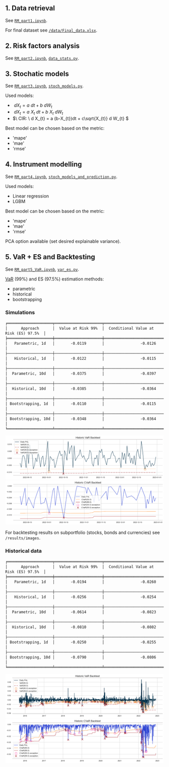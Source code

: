 ## 1. Data retrieval 
See [`RM_part1.ipynb`](RM_part1.ipynb).

For final dataset see [`/data/Final_data.xlsx`](../data/Final_data.xlsx).
## 2. Risk factors analysis 
See [`RM_part2.ipynb`](RM_part2.ipynb), [`data_stats.py`](data_stats.py).
## 3. Stochatic models 
See [`RM_part3.ipynb`](RM_part3.ipynb), [`stoch_models.py`](stoch_models.py).

Used models:
- $\ dX_{t} = a \ dt + b \ dW_{t}$
- $\ dX_{t} = a \ X_{t} \ dt + b \ X_{t} \ dW_{t}$
- $\ CIR: \ d X_{t} = a (b-X_{t})dt + c\sqrt{X_{t}} d W_{t} $

Best model can be chosen based on the metric:
- 'mape'
- 'mae'
- 'rmse'
## 4. Instrument modelling 
See [`RM_part4.ipynb`](RM_part4.ipynb), [`stoch_models_and_prediction.py`](stoch_models_and_prediction.py).

Used models:
- Linear regression
- LGBM

Best model can be chosen based on the metric:
- 'mape'
- 'mae'
- 'rmse'

PCA option available (set desired explainable variance).

## 5. VaR + ES and Backtesting
See [`RM_part5_VaR.ipynb`](RM_part5_VaR.ipynb), [`var_es.py`](var_es.py).

[VaR](https://pypi.org/project/var/) (99%) and ES (97.5%) estimation methods:
- parametric
- historical
- bootstrapping

### Simulations
```
╒════════════════════╤═════════════════════╤════════════════════════════════════════╕
│      Approach      │  Value at Risk 99%  │  Conditional Value at Risk (ES) 97.5%  │
╞════════════════════╪═════════════════════╪════════════════════════════════════════╡
│   Parametric, 1d   │       -0.0119       │                -0.0126                 │
├────────────────────┼─────────────────────┼────────────────────────────────────────┤
│   Historical, 1d   │       -0.0122       │                -0.0115                 │
├────────────────────┼─────────────────────┼────────────────────────────────────────┤
│  Parametric, 10d   │       -0.0375       │                -0.0397                 │
├────────────────────┼─────────────────────┼────────────────────────────────────────┤
│  Historical, 10d   │       -0.0385       │                -0.0364                 │
├────────────────────┼─────────────────────┼────────────────────────────────────────┤
│ Bootstrapping, 1d  │       -0.0110       │                -0.0115                 │
├────────────────────┼─────────────────────┼────────────────────────────────────────┤
│ Bootstrapping, 10d │       -0.0348       │                -0.0364                 │
╘════════════════════╧═════════════════════╧════════════════════════════════════════╛
```
![alt text](../results/images/var_pf.png)
![alt text](../results/images/es_pf.png)

For backtesting results on subportfolio (stocks, bonds and currencies) see `/results/images`.

### Historical data
```
╒════════════════════╤═════════════════════╤════════════════════════════════════════╕
│      Approach      │  Value at Risk 99%  │  Conditional Value at Risk (ES) 97.5%  │
╞════════════════════╪═════════════════════╪════════════════════════════════════════╡
│   Parametric, 1d   │       -0.0194       │                -0.0260                 │
├────────────────────┼─────────────────────┼────────────────────────────────────────┤
│   Historical, 1d   │       -0.0256       │                -0.0254                 │
├────────────────────┼─────────────────────┼────────────────────────────────────────┤
│  Parametric, 10d   │       -0.0614       │                -0.0823                 │
├────────────────────┼─────────────────────┼────────────────────────────────────────┤
│  Historical, 10d   │       -0.0810       │                -0.0802                 │
├────────────────────┼─────────────────────┼────────────────────────────────────────┤
│ Bootstrapping, 1d  │       -0.0250       │                -0.0255                 │
├────────────────────┼─────────────────────┼────────────────────────────────────────┤
│ Bootstrapping, 10d │       -0.0790       │                -0.0806                 │
╘════════════════════╧═════════════════════╧════════════════════════════════════════╛
```

![alt text](../results/images/historic_var_all.png)
![alt text](../results/images/historic_es_all.png)
